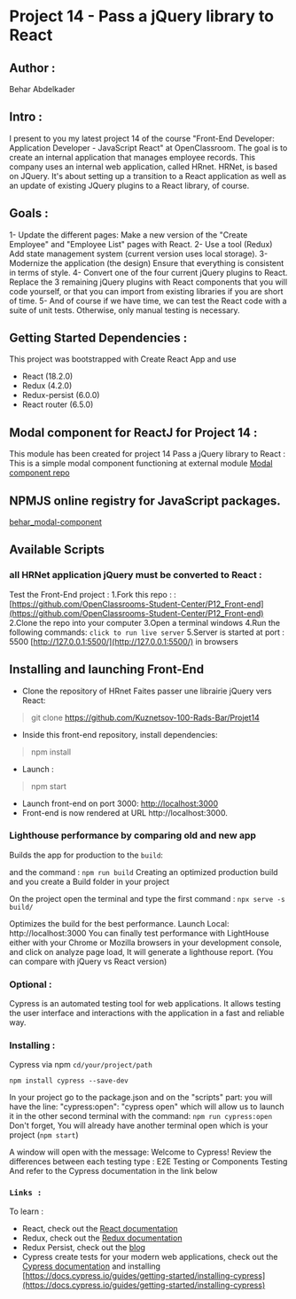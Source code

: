 # Project 14 - Pass a jQuery library to React

## Author : 
Behar Abdelkader

## Intro :
I present to you my latest project 14 of the course "Front-End Developer: Application Developer - JavaScript React" at OpenClassroom. 
The goal is to create an internal application that manages employee records. This company uses an internal web application, called HRnet. 
HRNet, is based on JQuery. It's about setting up a transition to a React application as well as an update of existing JQuery plugins to a React library, of course.

## Goals :

1- Update the different pages:
  Make a new version of the "Create Employee" and "Employee List" pages with React.
2- Use a tool (Redux) Add state management system (current version uses local storage).
3- Modernize the application (the design) Ensure that everything is consistent in terms of style.
4- Convert one of the four current jQuery plugins to React. Replace the 3 remaining jQuery plugins with React components that you will code yourself,                       or that you can import from existing libraries if you are short of time.
5- And of course if we have time, we can test the React code with a suite of unit tests. Otherwise, only manual testing is necessary.

## Getting Started Dependencies : 
This project was bootstrapped with Create React App and use
- React (18.2.0)
- Redux (4.2.0)
- Redux-persist (6.0.0)
- React router (6.5.0)

## Modal component for ReactJ for Project 14 : 
This module has been created for project 14 Pass a jQuery library to React : This is a simple modal component functioning at external module
[Modal component repo](https://github.com/Kuznetsov-100-Rads-Bar/modal-component)

## NPMJS online registry for JavaScript packages. 
[behar_modal-component](https://www.npmjs.com/package/behar_modal-component?activeTab=readme)

## Available Scripts
### all HRNet application jQuery must be converted to React : 
Test the Front-End project : 
1.Fork this repo : : [https://github.com/OpenClassrooms-Student-Center/P12_Front-end](https://github.com/OpenClassrooms-Student-Center/P12_Front-end)
2.Clone the repo into your computer
3.Open a terminal windows 
4.Run the following commands: `click to run live server`
5.Server is started at port : 5500  [http://127.0.0.1:5500/](http://127.0.0.1:5500/) in browsers 
  

## Installing and launching Front-End

- Clone the repository of HRnet Faites passer une librairie jQuery vers React:
> git clone https://github.com/Kuznetsov-100-Rads-Bar/Projet14

- Inside this front-end repository, install dependencies:
> npm install

- Launch : 
> npm start

- Launch front-end on port 3000: [http://localhost:3000](http://localhost:3000)
- Front-end is now rendered at URL http://localhost:3000.




### Lighthouse performance by comparing old and new app
Builds the app for production to the `build`: 

and the command : 
`npm run build`  Creating an optimized production build and you create a Build folder in your project

On the project open the terminal and type the first command : 
`npx serve -s build/`

 Optimizes the build for the best performance.
Launch Local:    http://localhost:3000
You can finally test performance with LightHouse either with your Chrome or Mozilla browsers in your development console, and click on analyze page load, It will generate a lighthouse report. (You can compare with jQuery vs React version)


### Optional : 
Cypress is an automated testing tool for web applications. It allows testing the user interface and interactions with the application in a fast and reliable way.

### Installing : 
Cypress via npm
`cd/your/project/path`

`npm install cypress --save-dev`

In your project go to the package.json and on the "scripts" part: you will have the line:
"cypress:open": "cypress open" which will allow us to launch it in the other second terminal with the command: `npm run cypress:open`
Don't forget, You will already have another terminal open which is your project (`npm start`)

A window will open with the message: Welcome to Cypress!
Review the differences between each testing type : E2E Testing or Components Testing 
And refer to the Cypress documentation in the link below


### `Links :`
To learn :
- React, check out the [React documentation](https://reactjs.org/)
- Redux, check out the [Redux documentation](https://redux.js.org/)
- Redux Persist, check out the [blog](https://blog.logrocket.com/persist-state-redux-persist-redux-toolkit-react/)
- Cypress create tests for your modern web applications, check out the [Cypress documentation](https://www.cypress.io/) and installing [https://docs.cypress.io/guides/getting-started/installing-cypress](https://docs.cypress.io/guides/getting-started/installing-cypress)

